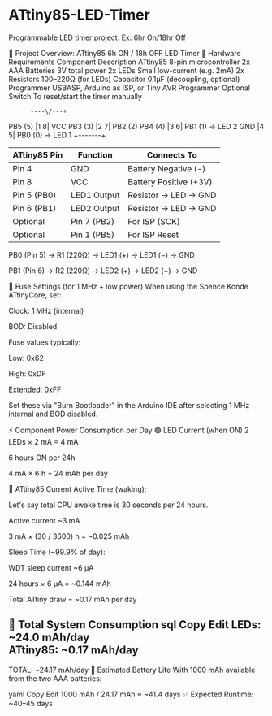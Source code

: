 # ATtiny85-LED-Timer
Programmable LED timer project. Ex: 6hr On/18hr Off


🔋 Project Overview: ATtiny85 6h ON / 18h OFF LED Timer
🧰 Hardware Requirements
Component	Description
ATtiny85	8-pin microcontroller
2x AAA Batteries	3V total power
2x LEDs	Small low-current (e.g. 2mA)
2x Resistors	100–220Ω (for LEDs)
Capacitor	0.1µF (decoupling, optional)
Programmer	USBASP, Arduino as ISP, or Tiny AVR Programmer
Optional Switch	To reset/start the timer manually

          +---\/---+
  PB5 (5) |1     8| VCC
  PB3 (3) |2     7| PB2 (2)
  PB4 (4) |3     6| PB1 (1) → LED 2
   GND    |4     5| PB0 (0) → LED 1
          +-------+

| ATtiny85 Pin | Function    | Connects To            |
| ------------ | ----------- | ---------------------- |
| Pin 4        | GND         | Battery Negative (-)   |
| Pin 8        | VCC         | Battery Positive (+3V) |
| Pin 5 (PB0)  | LED1 Output | Resistor → LED → GND   |
| Pin 6 (PB1)  | LED2 Output | Resistor → LED → GND   |
| Optional     | Pin 7 (PB2) | For ISP (SCK)          |
| Optional     | Pin 1 (PB5) | For ISP Reset          |

PB0 (Pin 5) → R1 (220Ω) → LED1 (+) → LED1 (−) → GND

PB1 (Pin 6) → R2 (220Ω) → LED2 (+) → LED2 (−) → GND

🧾 Fuse Settings (for 1 MHz + low power)
When using the Spence Konde ATtinyCore, set:

Clock: 1 MHz (internal)

BOD: Disabled

Fuse values typically:

Low: 0x62

High: 0xDF

Extended: 0xFF

Set these via "Burn Bootloader" in the Arduino IDE after selecting 1 MHz internal and BOD disabled.

⚡ Component Power Consumption per Day
🟢 LED Current (when ON)
2 LEDs × 2 mA = 4 mA

6 hours ON per 24h

4 mA × 6 h = 24 mAh per day

🔵 ATtiny85 Current
Active Time (waking):

Let's say total CPU awake time is 30 seconds per 24 hours.

Active current ~3 mA

3 mA × (30 / 3600) h = ~0.025 mAh

Sleep Time (~99.9% of day):

WDT sleep current ~6 µA

24 hours × 6 µA = ~0.144 mAh

Total ATtiny draw = ~0.17 mAh per day

🔋 Total System Consumption
sql
Copy
Edit
LEDs:      ~24.0 mAh/day  
ATtiny85:  ~0.17 mAh/day  
-------------------------
TOTAL:     ~24.17 mAh/day
📅 Estimated Battery Life
With 1000 mAh available from the two AAA batteries:

yaml
Copy
Edit
1000 mAh / 24.17 mAh ≈ ~41.4 days
✅ Expected Runtime: ~40–45 days

